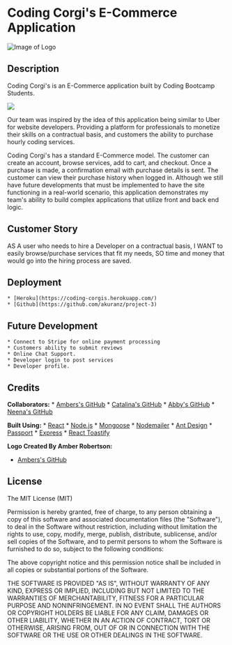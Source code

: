 # Coding Corgi's E-Commerce Application

![Image of Logo](./client/src/images/coding-corgi-logo-192h.png)

## Description 
Coding Corgi's is an E-Commerce application built by Coding Bootcamp Students. 

![](landingpage-screenshot.png)

Our team was inspired by the idea of this application being similar to Uber for website developers. Providing a platform for professionals to monetize their skills on a contractual basis, and customers the ability to purchase hourly coding services. 

Coding Corgi's has a standard E-Commerce model. The customer can create an account, browse services, add to cart, and checkout. Once a purchase is made, a confirmation email with purchase details is sent. The customer can view their purchase history when logged in. Although we still have future developments that must be implemented to have the site functioning in a real-world scenario, this application demonstrates my team's ability to build complex applications that utilize front and back end logic.

## Customer Story 
AS A user who needs to hire a Developer on a contractual basis, 
I WANT to easily browse/purchase services that fit my needs, 
SO time and money that would go into the hiring process are saved.

## Deployment 
    * [Heroku](https://coding-corgis.herokuapp.com/)
    * [Github](https://github.com/akuranz/project-3)
   
## Future Development 
    * Connect to Stripe for online payment processing
    * Customers ability to submit reviews 
    * Online Chat Support.
    * Developer login to post services 
    * Developer profile.

## Credits

__Collaborators:__
    * [Ambers's GitHub](https://github.com/ambernina)
    * [Catalina's GitHub](https://github.com/catalinarose1361)
    * [Abby's GitHub](https://github.com/akuranz)
    * [Neena's GitHub](https://github.com/Neenajohnbritto)

__Built Using:__
    * [React](https://reactjs.org/)
    * [Node.js](https://nodejs.org/en/)
    * [Mongoose](https://mongoosejs.com/docs/)
    * [Nodemailer](https://nodemailer.com/about/)
    * [Ant Design](https://ant.design/)
    * [Passport](http://www.passportjs.org/)
    * [Express](https://expressjs.com/)
    * [React Toastify](https://www.npmjs.com/package/react-toastify)

__Logo Created By Amber Robertson:__
  * [Ambers's GitHub](https://github.com/ambernina)

## License

The MIT License (MIT)

Permission is hereby granted, free of charge, to any person obtaining a copy
of this software and associated documentation files (the "Software"), to deal
in the Software without restriction, including without limitation the rights
to use, copy, modify, merge, publish, distribute, sublicense, and/or sell
copies of the Software, and to permit persons to whom the Software is
furnished to do so, subject to the following conditions:

The above copyright notice and this permission notice shall be included in all
copies or substantial portions of the Software.

THE SOFTWARE IS PROVIDED "AS IS", WITHOUT WARRANTY OF ANY KIND, EXPRESS OR
IMPLIED, INCLUDING BUT NOT LIMITED TO THE WARRANTIES OF MERCHANTABILITY,
FITNESS FOR A PARTICULAR PURPOSE AND NONINFRINGEMENT. IN NO EVENT SHALL THE
AUTHORS OR COPYRIGHT HOLDERS BE LIABLE FOR ANY CLAIM, DAMAGES OR OTHER
LIABILITY, WHETHER IN AN ACTION OF CONTRACT, TORT OR OTHERWISE, ARISING FROM,
OUT OF OR IN CONNECTION WITH THE SOFTWARE OR THE USE OR OTHER DEALINGS IN THE
SOFTWARE.
